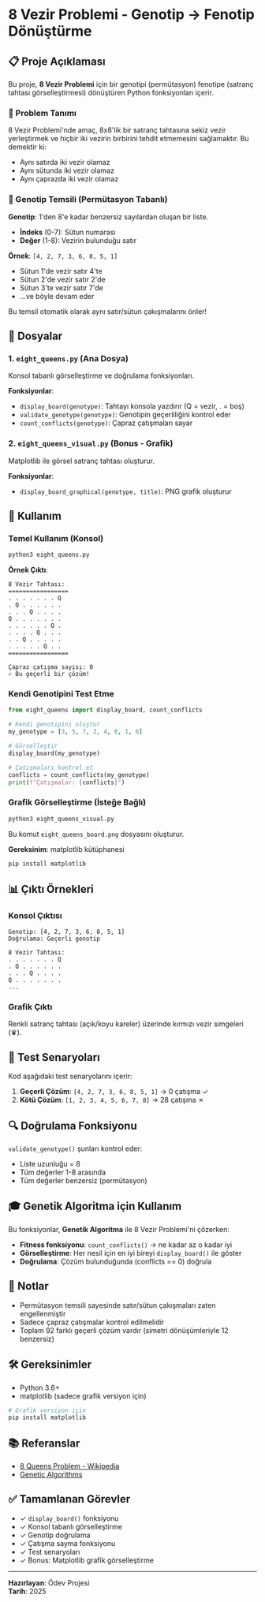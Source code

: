 # 8 Vezir Problemi - Genotip → Fenotip Dönüştürme

## 📋 Proje Açıklaması

Bu proje, **8 Vezir Problemi** için bir genotipi (permütasyon) fenotipe (satranç tahtası görselleştirmesi) dönüştüren Python fonksiyonları içerir.

### 🎯 Problem Tanımı

8 Vezir Problemi'nde amaç, 8x8'lik bir satranç tahtasına sekiz vezir yerleştirmek ve hiçbir iki vezirin birbirini tehdit etmemesini sağlamaktır. Bu demektir ki:
- Aynı satırda iki vezir olamaz
- Aynı sütunda iki vezir olamaz  
- Aynı çaprazda iki vezir olamaz

### 🧬 Genotip Temsili (Permütasyon Tabanlı)

**Genotip**: 1'den 8'e kadar benzersiz sayılardan oluşan bir liste.

- **İndeks** (0-7): Sütun numarası
- **Değer** (1-8): Vezirin bulunduğu satır

**Örnek**: `[4, 2, 7, 3, 6, 8, 5, 1]`
- Sütun 1'de vezir satır 4'te
- Sütun 2'de vezir satır 2'de
- Sütun 3'te vezir satır 7'de
- ...ve böyle devam eder

Bu temsil otomatik olarak aynı satır/sütun çakışmalarını önler!

## 📁 Dosyalar

### 1. `eight_queens.py` (Ana Dosya)
Konsol tabanlı görselleştirme ve doğrulama fonksiyonları.

**Fonksiyonlar**:
- `display_board(genotype)`: Tahtayı konsola yazdırır (Q = vezir, . = boş)
- `validate_genotype(genotype)`: Genotipin geçerliliğini kontrol eder
- `count_conflicts(genotype)`: Çapraz çatışmaları sayar

### 2. `eight_queens_visual.py` (Bonus - Grafik)
Matplotlib ile görsel satranç tahtası oluşturur.

**Fonksiyonlar**:
- `display_board_graphical(genotype, title)`: PNG grafik oluşturur

## 🚀 Kullanım

### Temel Kullanım (Konsol)

```bash
python3 eight_queens.py
```

**Örnek Çıktı**:
```
8 Vezir Tahtası:
=================
. . . . . . . Q
. Q . . . . . .
. . . Q . . . .
Q . . . . . . .
. . . . . . Q .
. . . . Q . . .
. . Q . . . . .
. . . . . Q . .
=================

Çapraz çatışma sayısı: 0
✓ Bu geçerli bir çözüm!
```

### Kendi Genotipini Test Etme

```python
from eight_queens import display_board, count_conflicts

# Kendi genotipini oluştur
my_genotype = [3, 5, 7, 2, 4, 8, 1, 6]

# Görselleştir
display_board(my_genotype)

# Çatışmaları kontrol et
conflicts = count_conflicts(my_genotype)
print(f"Çatışmalar: {conflicts}")
```

### Grafik Görselleştirme (İsteğe Bağlı)

```bash
python3 eight_queens_visual.py
```

Bu komut `eight_queens_board.png` dosyasını oluşturur.

**Gereksinim**: matplotlib kütüphanesi
```bash
pip install matplotlib
```

## 📊 Çıktı Örnekleri

### Konsol Çıktısı
```
Genotip: [4, 2, 7, 3, 6, 8, 5, 1]
Doğrulama: Geçerli genotip

8 Vezir Tahtası:
. . . . . . . Q
. Q . . . . . .
. . . Q . . . .
Q . . . . . . .
...
```

### Grafik Çıktı
Renkli satranç tahtası (açık/koyu kareler) üzerinde kırmızı vezir simgeleri (♛).

## 🧪 Test Senaryoları

Kod aşağıdaki test senaryolarını içerir:

1. **Geçerli Çözüm**: `[4, 2, 7, 3, 6, 8, 5, 1]` → 0 çatışma ✓
2. **Kötü Çözüm**: `[1, 2, 3, 4, 5, 6, 7, 8]` → 28 çatışma ✗

## 🔍 Doğrulama Fonksiyonu

`validate_genotype()` şunları kontrol eder:
- Liste uzunluğu = 8
- Tüm değerler 1-8 arasında
- Tüm değerler benzersiz (permütasyon)

## 🎓 Genetik Algoritma için Kullanım

Bu fonksiyonlar, **Genetik Algoritma** ile 8 Vezir Problemi'ni çözerken:
- **Fitness fonksiyonu**: `count_conflicts()` → ne kadar az o kadar iyi
- **Görselleştirme**: Her nesil için en iyi bireyi `display_board()` ile göster
- **Doğrulama**: Çözüm bulunduğunda (conflicts == 0) doğrula

## 📝 Notlar

- Permütasyon temsili sayesinde satır/sütun çakışmaları zaten engellenmiştir
- Sadece çapraz çatışmalar kontrol edilmelidir
- Toplam 92 farklı geçerli çözüm vardır (simetri dönüşümleriyle 12 benzersiz)

## 🛠️ Gereksinimler

- Python 3.6+
- matplotlib (sadece grafik versiyon için)

```bash
# Grafik versiyon için
pip install matplotlib
```

## 📚 Referanslar

- [8 Queens Problem - Wikipedia](https://en.wikipedia.org/wiki/Eight_queens_puzzle)
- [Genetic Algorithms](https://en.wikipedia.org/wiki/Genetic_algorithm)

## ✅ Tamamlanan Görevler

- ✓ `display_board()` fonksiyonu
- ✓ Konsol tabanlı görselleştirme
- ✓ Genotip doğrulama
- ✓ Çatışma sayma fonksiyonu
- ✓ Test senaryoları
- ✓ Bonus: Matplotlib grafik görselleştirme

---

**Hazırlayan**: Ödev Projesi  
**Tarih**: 2025
